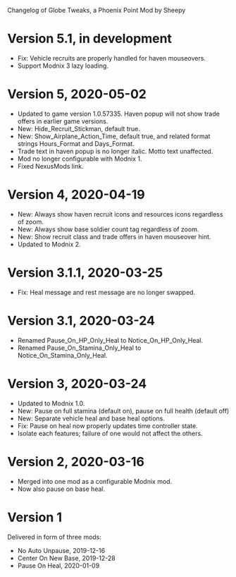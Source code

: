Changelog of Globe Tweaks, a Phoenix Point Mod by Sheepy

# Version 5.1, in development

* Fix: Vehicle recruits are properly handled for haven mouseovers.
* Support Modnix 3 lazy loading.

# Version 5, 2020-05-02

* Updated to game version 1.0.57335.  Haven popup will not show trade offers in earlier game versions.
* New: Hide_Recruit_Stickman, default true.
* New: Show_Airplane_Action_Time, default true, and related format strings Hours_Format and Days_Format.
* Trade text in haven popup is no longer italic.  Motto text unaffected.
* Mod no longer configurable with Modnix 1.
* Fixed NexusMods link.

# Version 4, 2020-04-19

* New: Always show haven recruit icons and resources icons regardless of zoom.
* New: Always show base soldier count tag regardless of zoom.
* New: Show recruit class and trade offers in haven mouseover hint.
* Updated to Modnix 2.

# Version 3.1.1, 2020-03-25

* Fix: Heal message and rest message are no longer swapped.

# Version 3.1, 2020-03-24

* Renamed Pause_On_HP_Only_Heal to Notice_On_HP_Only_Heal.
* Renamed Pause_On_Stamina_Only_Heal to Notice_On_Stamina_Only_Heal.

# Version 3, 2020-03-24

* Updated to Modnix 1.0.
* New: Pause on full stamina (default on), pause on full health (default off)
* New: Separate vehicle heal and base heal options.
* Fix: Pause on heal now properly updates time controller state.
* Isolate each features; failure of one would not affect the others.

# Version 2, 2020-03-16

* Merged into one mod as a configurable Modnix mod.
* Now also pause on base heal.

# Version 1

Delivered in form of three mods:

* No Auto Unpause, 2019-12-16
* Center On New Base, 2019-12-28
* Pause On Heal, 2020-01-09